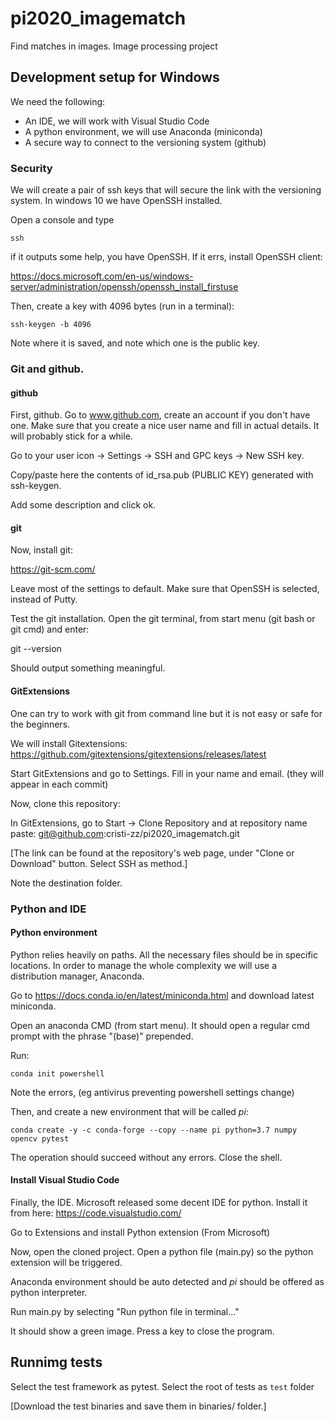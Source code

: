 # pi2020_imagematch
Find matches in images. Image processing project

## Development setup for Windows

We need the following:
 - An IDE, we will work with Visual Studio Code
 - A python environment, we will use Anaconda (miniconda)
 - A secure way to connect to the versioning system (github)

### Security

We will create a pair of ssh keys that will secure the link with the versioning system. 
In windows 10 we have OpenSSH installed.

Open a console and type

    ssh

if it outputs some help, you have OpenSSH. If it errs, install OpenSSH client: 

https://docs.microsoft.com/en-us/windows-server/administration/openssh/openssh_install_firstuse

Then, create a key with 4096 bytes (run in a terminal):

    ssh-keygen -b 4096

Note where it is saved, and note which one is the public key.

### Git and github.

#### github

First, github. Go to www.github.com, create an account if you don't have one.
Make sure that you create a nice user name and fill in actual details. It will probably stick for a while.

Go to your user icon -> Settings -> SSH and GPC keys -> New SSH key.

Copy/paste here the contents of id_rsa.pub (PUBLIC KEY) generated with ssh-keygen.

Add some description and click ok.

#### git

Now, install git:

https://git-scm.com/

Leave most of the settings to default. Make sure that OpenSSH is selected, instead of Putty.

Test the git installation. Open the git terminal, from start menu (git bash or git cmd) and enter:

git --version

Should output something meaningful.

#### GitExtensions

One can try to work with git from command line but it is not easy or safe for the beginners.

We will install Gitextensions: https://github.com/gitextensions/gitextensions/releases/latest

Start GitExtensions and go to Settings. Fill in your name and email. (they will appear in each commit)

Now, clone this repository:

In GitExtensions, go to Start -> Clone Repository and at repository name paste: git@github.com:cristi-zz/pi2020_imagematch.git

[The link can be found at the repository's web page, under "Clone or Download" button. Select SSH as method.]

Note the destination folder.

### Python and IDE

#### Python environment

Python relies heavily on paths. All the necessary files should be in specific locations. In order to 
manage the whole complexity we will use a distribution manager, Anaconda.

Go to https://docs.conda.io/en/latest/miniconda.html and download latest miniconda.

Open an anaconda CMD (from start menu). It should open a regular cmd prompt with the phrase "(base)" prepended.

Run:

    conda init powershell

Note the errors, (eg antivirus preventing powershell settings change)

Then, and create a new environment that will be called *pi*:

    conda create -y -c conda-forge --copy --name pi python=3.7 numpy opencv pytest

The operation should succeed without any errors. Close the shell.

#### Install Visual Studio Code

Finally, the IDE. Microsoft released some decent IDE for python. Install it from here:
https://code.visualstudio.com/

Go to Extensions and install Python extension (From Microsoft)

Now, open the cloned project. Open a python file (main.py) so the python extension will be triggered. 

Anaconda environment should be auto detected and *pi* should be offered as python interpreter.

Run main.py by selecting "Run python file in terminal..."

It should show a green image. Press a key to close the program.


## Runnimg tests

Select the test framework as pytest. Select the root of tests as ``test`` folder

[Download the test binaries and save them in binaries/ folder.]


